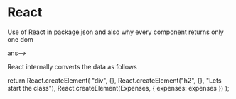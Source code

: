 # React

Use of React in package.json and also why every component returns only one dom

ans-->

React internally converts the data as follows

return React.createElement(
"div",
{},
React.createElement("h2", {}, "Lets start the class"),
React.createElement(Expenses, { expenses: expenses })
);
